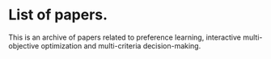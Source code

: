 # List of papers.
This is an archive of papers related to preference learning, interactive multi-objective optimization and multi-criteria decision-making.
